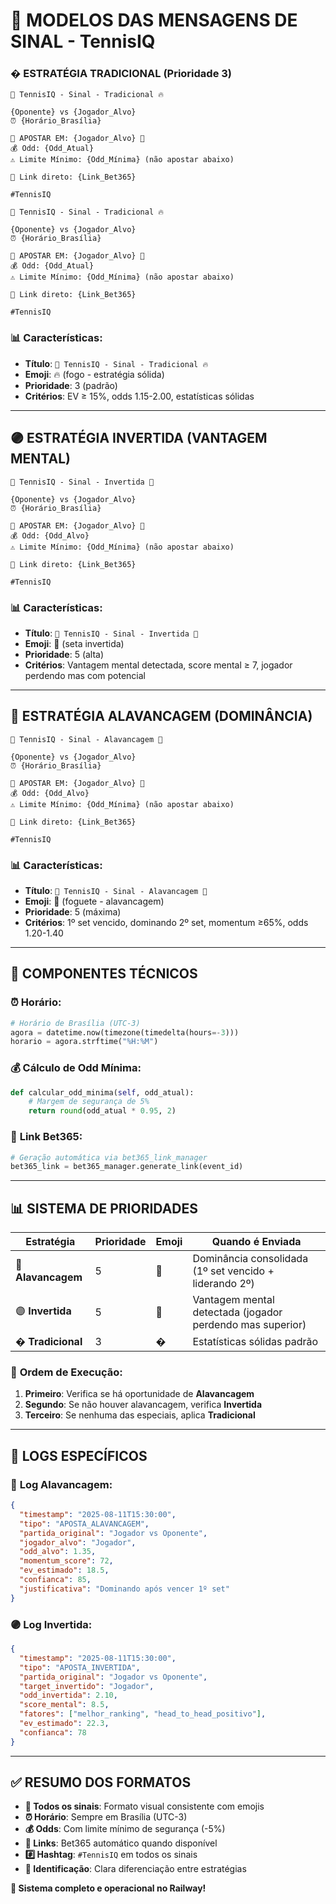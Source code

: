 # 📱 MODELOS DAS MENSAGENS DE SINAL - TennisIQ

### � **ESTRATÉGIA TRADICIONAL** (Prioridade 3)
```
🎾 TennisIQ - Sinal - Tradicional 🔥

{Oponente} vs {Jogador_Alvo}
⏰ {Horário_Brasília}

🚀 APOSTAR EM: {Jogador_Alvo} 🚀
💰 Odd: {Odd_Atual}
⚠️ Limite Mínimo: {Odd_Mínima} (não apostar abaixo)

🔗 Link direto: {Link_Bet365}

#TennisIQ
```

```
🎾 TennisIQ - Sinal - Tradicional 🔥

{Oponente} vs {Jogador_Alvo}
⏰ {Horário_Brasília}

🚀 APOSTAR EM: {Jogador_Alvo} 🚀
💰 Odd: {Odd_Atual}
⚠️ Limite Mínimo: {Odd_Mínima} (não apostar abaixo)

🔗 Link direto: {Link_Bet365}

#TennisIQ
```

### 📊 Características:
- **Título**: `🎾 TennisIQ - Sinal - Tradicional 🔥`
- **Emoji**: 🔥 (fogo - estratégia sólida)
- **Prioridade**: 3 (padrão)
- **Critérios**: EV ≥ 15%, odds 1.15-2.00, estatísticas sólidas

---

## 🟣 ESTRATÉGIA INVERTIDA (VANTAGEM MENTAL)

```
🎾 TennisIQ - Sinal - Invertida 🔁

{Oponente} vs {Jogador_Alvo}
⏰ {Horário_Brasília}

🔁 APOSTAR EM: {Jogador_Alvo} 🚀
💰 Odd: {Odd_Alvo}
⚠️ Limite Mínimo: {Odd_Mínima} (não apostar abaixo)

🔗 Link direto: {Link_Bet365}

#TennisIQ
```

### 📊 Características:
- **Título**: `🎾 TennisIQ - Sinal - Invertida 🔁`
- **Emoji**: 🔁 (seta invertida)
- **Prioridade**: 5 (alta)
- **Critérios**: Vantagem mental detectada, score mental ≥ 7, jogador perdendo mas com potencial

---

## 🚀 ESTRATÉGIA ALAVANCAGEM (DOMINÂNCIA)

```
🎾 TennisIQ - Sinal - Alavancagem 🚀

{Oponente} vs {Jogador_Alvo}
⏰ {Horário_Brasília}

🚀 APOSTAR EM: {Jogador_Alvo} 🚀
💰 Odd: {Odd_Alvo}
⚠️ Limite Mínimo: {Odd_Mínima} (não apostar abaixo)

🔗 Link direto: {Link_Bet365}

#TennisIQ
```

### 📊 Características:
- **Título**: `🎾 TennisIQ - Sinal - Alavancagem 🚀`
- **Emoji**: 🚀 (foguete - alavancagem)
- **Prioridade**: 5 (máxima)
- **Critérios**: 1º set vencido, dominando 2º set, momentum ≥65%, odds 1.20-1.40

---

## 🔧 COMPONENTES TÉCNICOS

### ⏰ **Horário**:
```python
# Horário de Brasília (UTC-3)
agora = datetime.now(timezone(timedelta(hours=-3)))
horario = agora.strftime("%H:%M")
```

### 💰 **Cálculo de Odd Mínima**:
```python
def calcular_odd_minima(self, odd_atual):
    # Margem de segurança de 5%
    return round(odd_atual * 0.95, 2)
```

### 🔗 **Link Bet365**:
```python
# Geração automática via bet365_link_manager
bet365_link = bet365_manager.generate_link(event_id)
```

---

## 📊 SISTEMA DE PRIORIDADES

| Estratégia | Prioridade | Emoji | Quando é Enviada |
|------------|------------|-------|------------------|
| 🚀 **Alavancagem** | 5 | 🚀 | Dominância consolidada (1º set vencido + liderando 2º) |
| 🟣 **Invertida** | 5 | 🔁 | Vantagem mental detectada (jogador perdendo mas superior) |
| � **Tradicional** | 3 | � | Estatísticas sólidas padrão |

### 🎯 **Ordem de Execução**:
1. **Primeiro**: Verifica se há oportunidade de **Alavancagem**
2. **Segundo**: Se não houver alavancagem, verifica **Invertida**  
3. **Terceiro**: Se nenhuma das especiais, aplica **Tradicional**

---

## 📝 LOGS ESPECÍFICOS

### 🚀 **Log Alavancagem**:
```json
{
  "timestamp": "2025-08-11T15:30:00",
  "tipo": "APOSTA_ALAVANCAGEM",
  "partida_original": "Jogador vs Oponente",
  "jogador_alvo": "Jogador",
  "odd_alvo": 1.35,
  "momentum_score": 72,
  "ev_estimado": 18.5,
  "confianca": 85,
  "justificativa": "Dominando após vencer 1º set"
}
```

### 🟣 **Log Invertida**:
```json
{
  "timestamp": "2025-08-11T15:30:00", 
  "tipo": "APOSTA_INVERTIDA",
  "partida_original": "Jogador vs Oponente",
  "target_invertido": "Jogador",
  "odd_invertida": 2.10,
  "score_mental": 8.5,
  "fatores": ["melhor_ranking", "head_to_head_positivo"],
  "ev_estimado": 22.3,
  "confianca": 78
}
```

---

## ✅ RESUMO DOS FORMATOS

- **📱 Todos os sinais**: Formato visual consistente com emojis
- **⏰ Horário**: Sempre em Brasília (UTC-3)  
- **💰 Odds**: Com limite mínimo de segurança (-5%)
- **🔗 Links**: Bet365 automático quando disponível
- **#️⃣ Hashtag**: `#TennisIQ` em todos os sinais
- **🎯 Identificação**: Clara diferenciação entre estratégias

**🚀 Sistema completo e operacional no Railway!**
